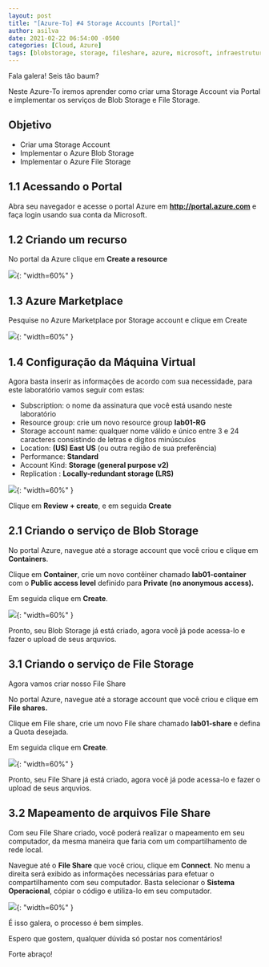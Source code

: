 ```yaml
---
layout: post
title: "[Azure-To] #4 Storage Accounts [Portal]"
author: asilva
date: 2021-02-22 06:54:00 -0500
categories: [Cloud, Azure]
tags: [blobstorage, storage, fileshare, azure, microsoft, infraestrutura]
---
```


Fala galera! Seis tão baum?

Neste Azure-To iremos aprender como criar uma Storage Account via Portal e implementar os serviços de Blob Storage e File Storage.

## **Objetivo**

* Criar uma Storage Account
* Implementar o Azure Blob Storage
* Implementar o Azure File Storage

## **1.1 Acessando o Portal**

Abra seu navegador e acesse o portal Azure em **http://portal.azure.com** e faça login usando sua conta da Microsoft.

## **1.2 Criando um recurso**

No portal da Azure clique em **Create a resource**

![](/assets/img/02/storage1.png){: "width=60%" }

## **1.3 Azure Marketplace**

Pesquise no Azure Marketplace por  Storage account e clique em Create

![](/assets/img/02/storage2.png){: "width=60%" }

## **1.4 Configuração da Máquina Virtual**

Agora basta inserir as informações de acordo com sua necessidade, para este laboratório vamos seguir com estas:

* Subscription: o nome da assinatura que você está usando neste laboratório
* Resource group: crie um novo resource group **lab01-RG**
* Storage account name:  qualquer nome válido e único entre 3 e 24 caracteres consistindo de letras e dígitos minúsculos
* Location: **(US) East US** (ou outra região de sua preferência)
* Performance: **Standard**
* Account Kind:  **Storage (general purpose v2)**
* Replication :  **Locally-redundant storage (LRS)**

![](/assets/img/02/storage3.png){: "width=60%" }

Clique em **Review + create**, e em seguida **Create**

## **2.1 Criando o serviço de Blob Storage**

No portal Azure, navegue até a storage account que você criou e clique em **Containers**.

Clique em **Container**, crie um novo contêiner chamado **lab01-container** com o **Public access level** definido para **Private (no anonymous access).**

Em seguida clique em **Create**.

![](/assets/img/02/storage4.png){: "width=60%" }

Pronto, seu Blob Storage já está criado, agora você já pode acessa-lo e fazer o upload de seus arquvios.

## **3.1 Criando o serviço de File Storage**

Agora vamos criar nosso File Share

No portal Azure, navegue até a storage account que você criou e clique em **File shares.**

Clique em File share, crie um novo File share chamado **lab01-share** e defina a Quota desejada.

Em seguida clique em **Create**.

![](/assets/img/02/storage5.png){: "width=60%" }

Pronto, seu File Share já está criado, agora você já pode acessa-lo e fazer o upload de seus arquvios.

## **3.2 Mapeamento de arquivos File Share**

Com seu File Share criado, você poderá realizar o mapeamento em seu computador, da mesma maneira que faria com um compartilhamento de rede local.

Navegue até o **File Share** que você criou, clique em **Connect**. No menu a direita será exibido as informações necessárias para efetuar o compartilhamento com seu computador. Basta selecionar o **Sistema Operacional**, cópiar o código e utiliza-lo em seu computador.

![](/assets/img/02/storage6.png){: "width=60%" }

É isso galera, o processo é bem simples.

Espero que gostem, qualquer dúvida só postar nos comentários!

Forte abraço!
